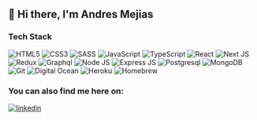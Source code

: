 ## 👋 Hi there, I'm Andres Mejias 

### Tech Stack
<img alt="HTML5" src="https://img.shields.io/badge/html5%20-%23E34F26.svg?&style=for-the-badge&logo=html5&logoColor=white"/> <img alt="CSS3" src="https://img.shields.io/badge/css3%20-%231572B6.svg?&style=for-the-badge&logo=css3&logoColor=white"/> <img alt="SASS" src="https://img.shields.io/badge/SASS%20-%23CC6699.svg?&style=for-the-badge&logo=SASS&logoColor=white"/> <img alt="JavaScript" src="https://img.shields.io/badge/javascript%20-%23F7DF1E.svg?&style=for-the-badge&logo=javascript&logoColor=black"/> <img alt="TypeScript" src="https://img.shields.io/badge/typescript%20-%233178C6.svg?&style=for-the-badge&logo=typescript&logoColor=white"/> <img alt="React" src="https://img.shields.io/badge/react%20-%2361DAFB.svg?&style=for-the-badge&logo=react&logoColor=black"/> <img alt="Next JS" src="https://img.shields.io/badge/next%20js%20-%23000000.svg?&style=for-the-badge&logo=next.js&logoColor=white"/> <img alt="Redux" src="https://img.shields.io/badge/redux%20-%23764ABC.svg?&style=for-the-badge&logo=redux&logoColor=white"/> <img alt="Graphql" src="https://img.shields.io/badge/graphql%20-%23E10098.svg?&style=for-the-badge&logo=graphql&logoColor=white"/> <img alt="Node JS" src="https://img.shields.io/badge/node%20-%23339933.svg?&style=for-the-badge&logo=node.js&logoColor=white"/> <img alt="Express JS" src="https://img.shields.io/badge/express%20-%23000000.svg?&style=for-the-badge&logo=express&logoColor=white"/> <img alt="Postgresql" src="https://img.shields.io/badge/postgresql%20-%23336791.svg?&style=for-the-badge&logo=postgresql&logoColor=white"/> <img alt="MongoDB" src="https://img.shields.io/badge/mongodb%20-%2347A248.svg?&style=for-the-badge&logo=mongodb&logoColor=white"/> <img alt="Git" src="https://img.shields.io/badge/git%20-%23F0503C.svg?&style=for-the-badge&logo=git&logoColor=white"/> <img alt="Digital Ocean" src="https://img.shields.io/badge/digital%20ocean%20-%230080FF.svg?&style=for-the-badge&logo=digitalocean&logoColor=white"/> <img alt="Heroku" src="https://img.shields.io/badge/heroku%20-%23430098.svg?&style=for-the-badge&logo=heroku&logoColor=white"/> <img alt="Homebrew" src="https://img.shields.io/badge/Homebrew%20-%23FBB040.svg?&style=for-the-badge&logo=homebrew&logoColor=black"/> 

### You can also find me here on:

[<img alt="linkedin" src="https://img.shields.io/badge/linkedin-%231572B6?style=for-the-badge&logo=linkedin&logoColor=white"/>](https://www.linkedin.com/in/andres-mejias)

<!--
**aemabit/aemabit** is a ✨ _special_ ✨ repository because its `README.md` (this file) appears on your GitHub profile.

Here are some ideas to get you started:

- 🔭 I’m currently working on ...
- 🌱 I’m currently learning ...
- 👯 I’m looking to collaborate on ...
- 🤔 I’m looking for help with ...
- 💬 Ask me about ...
- 📫 How to reach me: ...
- 😄 Pronouns: ...
- ⚡ Fun fact: ...
-->
